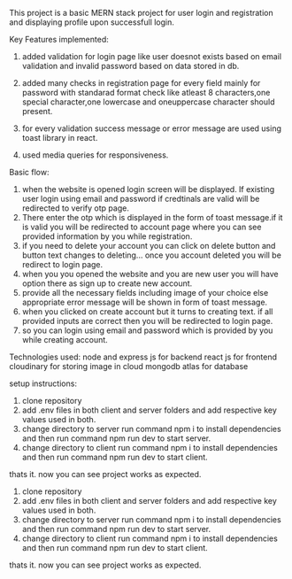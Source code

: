 This project is a basic MERN stack project for user login and registration and displaying profile upon successfull login.

Key Features implemented:
 
1. added validation for login page like user doesnot exists based on email validation and invalid password based on data stored in db.

2. added many checks in registration page for every field mainly for password with standarad format check like atleast 8 characters,one special character,one lowercase and oneuppercase character should present.

3. for every validation success message or error message are used using toast library in react.

4. used media queries for responsiveness.


Basic flow:
1. when the website is opened login screen will be displayed. If existing user login using email and password if credtinals are valid will be redirected to verify otp page.
2.  There enter the otp which is displayed in the form of toast message.if it is valid you will be redirected to account page where you can see provided information by you while registration.
3.  if you need to delete your account you can click on delete button and button text changes to deleting... once you account deleted you will be redirect to login page.
4.  when you you opened the website and you are new user you will have option there as sign up to create new account.
5.  provide all the necessary fields including image of your choice else appropriate error message will be shown in form of toast message.
6. when you clicked on create account but it turns to creating text. if all provided inputs are correct then you will be redirected to login page.
7.  so you can login using email and password which is provided by you while creating account.

Technologies used:
node and express js for backend
react js for frontend
cloudinary for storing image in cloud
mongodb atlas for database



setup instructions:
1. clone repository
2. add .env files in both client and server folders and add respective key values used in both.
3. change directory to server run command npm i to install dependencies and then run command npm run dev to start server.
4. change directory to client run command npm i to install dependencies and then run command npm run dev to start client.

thats it. now you can see project works as expected.











1. clone repository
2. add .env files in both client and server folders and add respective key values used in both.
3. change directory to server run command npm i to install dependencies and then run command npm run dev to start server.
4. change directory to client run command npm i to install dependencies and then run command npm run dev to start client.

thats it. now you can see project works as expected.
